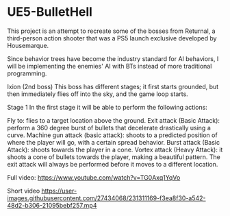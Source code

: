 # UE5-BulletHell

This project is an attempt to recreate some of the bosses from Returnal, a third-person action shooter that was a PS5 launch exclusive developed by Housemarque.

Since behavior trees have become the industry standard for AI behaviors, I will be implementing the enemies' AI with BTs instead of more traditional programming.

Ixion (2nd boss)
This boss has different stages; it first starts grounded, but then immediately flies off into the sky, and the game loop starts.

Stage 1
In the first stage it will be able to perform the following actions:

Fly to: flies to a target location above the ground.
Exit attack (Basic Attack): perform a 360 degree burst of bullets that decelerate drastically using a curve.
Machine gun attack (basic attack): shoots to a predicted position of where the player will go, with a certain spread behavior.
Burst attack (Basic Attack): shoots towards the player in a cone.
Vortex attack (Heavy Attack): it shoots a cone of bullets towards the player, making a beautiful pattern.
The exit attack will always be performed before it moves to a different location.

Full video: https://www.youtube.com/watch?v=TG0Axq1YqVo


Short video
https://user-images.githubusercontent.com/27434068/231311169-f3ea8f30-a542-48d2-b306-21095bebf257.mp4
